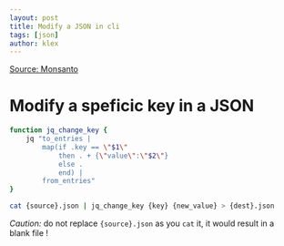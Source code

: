 ```yaml
---
layout: post
title: Modify a JSON in cli
tags: [json]
author: klex
---
```


[Source: Monsanto](http://engineering.monsanto.com/2015/05/22/jq-change-json/)

# Modify a speficic key in a JSON

```bash
function jq_change_key {
    jq "to_entries |
        map(if .key == \"$1\"
            then . + {\"value\":\"$2\"}
            else .
            end) |
        from_entries"
}                                      

cat {source}.json | jq_change_key {key} {new_value} > {dest}.json
```

*Caution:* do not replace `{source}.json` as you `cat` it, it would result in a blank file !
